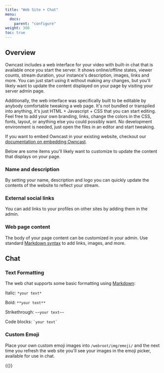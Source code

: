```yaml
---
title: "Web Site + Chat"
menu:
  docs:
    parent: "configure"
weight: 300
toc: true
---
```


## Overview

Owncast includes a web interface for your video with built-in chat that is available once you start the server.  It shows online/offline states, viewer counts, stream duration, your instance's description, images, links and more.  You can just start using it without making any changes, but you'll likely want to update the content displayed on your page by visiting your server admin page.

Additionally, the web interface was specifically built to be editable by anybody comfortable tweaking a web page.  It's not bundled or transpiled into anything, it's just HTML + Javascript + CSS that you can start editing.  Feel free to add your own branding, links, change the colors in the CSS, fonts, layout, or anything else you could possibly want.  No development environment is needed, just open the files in an editor and start tweaking.

If you want to embed Owncast in your existing website, checkout our [documentation on embedding Owncast](/docs/embed/).

Below are some items you'll likely want to customize to update the content that displays on your page.

### Name and description

By setting your name, description and logo you can quickly update the contents of the website to reflect your stream. 

### External social links

You can add links to your profiles on other sites by adding them in the admin.

### Web page content

The body of your page content can be customized in your admin.  Use standard [Markdown syntax](https://www.markdownguide.org/basic-syntax/) to add links, images, and more.

## Chat

### Text Formatting

The web chat supports some basic formatting using [Markdown](https://www.markdownguide.org/basic-syntax/):

Italic: `*your text*`

Bold: `**your text**`

Strikethrough: `~~your text~~`

Code blocks: <code>\`your text\`</code>

### Custom Emoji

Place your own custom emoji images into `/webroot/img/emoji/` and the next time you refresh the web site you'll see your images in the emoji picker, available for use in chat.

{{<versionsupport feature="emoji" version="0.0.2">}}
